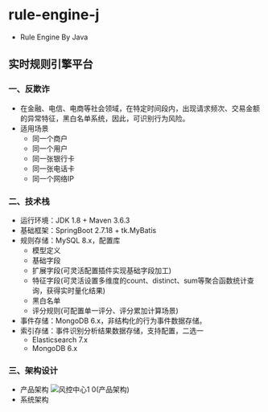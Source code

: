 # rule-engine-j
   - Rule Engine By Java
## 实时规则引擎平台
### 一、反欺诈
   - 在金融、电信、电商等社会领域，在特定时间段内，出现请求频次、交易金额的异常特征，黑白名单系统，因此，可识别行为风险。
   - 适用场景
      - 同一个商户
      - 同一个用户
      - 同一张银行卡
      - 同一张电话卡
      - 同一个网络IP
### 二、技术栈
   - 运行环境：JDK 1.8 + Maven 3.6.3
   - 基础框架：SpringBoot 2.7.18 + tk.MyBatis
   - 规则存储：MySQL 8.x，配置库
      - 模型定义
      - 基础字段
      - 扩展字段(可灵活配置插件实现基础字段加工)
      - 特征字段(可灵活设置多维度的count、distinct、sum等聚合函数统计查询，获得实时量化结果)
      - 黑白名单
      - 评分规则(可配置单一评分、评分累加计算场景)
   - 事件存储：MongoDB 6.x，非结构化的行为事件数据存储。
   - 索引存储：事件识别分析结果数据存储，支持配置，二选一
      - Elasticsearch 7.x
      - MongoDB 6.x
### 三、架构设计
   - 产品架构
     ![风控中心1 0(产品架构)](https://github.com/user-attachments/assets/3d0b6485-1d87-4bd0-b9e5-93b8b245af76)
   - 系统架构

